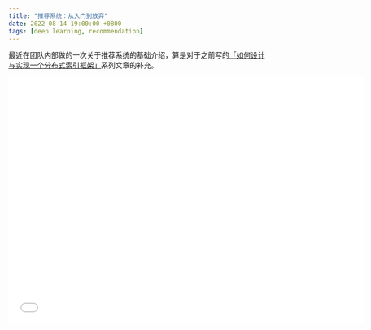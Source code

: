 ```yaml
---
title: "推荐系统：从入门到放弃"
date: 2022-08-14 19:00:00 +0800
tags: [deep learning, recommendation]
---
```


最近在团队内部做的一次关于推荐系统的基础介绍，算是对于之前写的[「如何设计与实现一个分布式索引框架」](/blog/tags/htdadif)系列文章的补充。

<!--truncate-->

<iframe src="//www.slideshare.net/slideshow/embed_code/key/2u7cvJpCm0z3Lj" width="700" height="485" frameborder="0" marginwidth="0" marginheight="0" scrolling="no" style={{border: '1px solid #CCC', 'border-width': '1px', 'margin-bottom': '5px', 'max-width': '100%'}} allowfullscreen></iframe>
